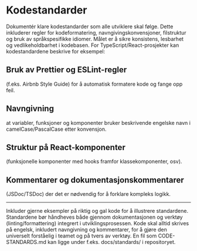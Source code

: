 # Kodestandarder
Dokumentér klare kodestandarder som alle utviklere skal følge. Dette inkluderer regler for kodeformatering, navngivingskonvensjoner, filstruktur og bruk av språkspesifikke idiomer. Målet er å sikre konsistens, lesbarhet og vedlikeholdbarhet i kodebasen. For TypeScript/React-prosjekter kan kodestandardene beskrive for eksempel:

## Bruk av Prettier og ESLint-regler
(f.eks. Airbnb Style Guide) for å automatisk formatere kode og fange opp feil.

## Navngivning
at variabler, funksjoner og komponenter bruker beskrivende engelske navn i camelCase/PascalCase etter konvensjon.

## Struktur på React-komponenter
(funksjonelle komponenter med hooks framfor klassekomponenter, osv).

## Kommentarer og dokumentasjonskommentarer
(JSDoc/TSDoc) der det er nødvendig for å forklare kompleks logikk.

<hr />
Inkluder gjerne eksempler på riktig og gal kode for å illustrere standardene. Standardene bør håndheves både gjennom dokumentasjonen og verktøy (linting/formattering) integrert i utviklingsprosessen. Kode skal alltid skrives på engelsk, inkludert navngivning og kommentarer, for å gjøre den universelt forståelig i teamet og på tvers av verktøy. En fil som CODE-STANDARDS.md kan ligge under f.eks. docs/standards/ i repositoryet.